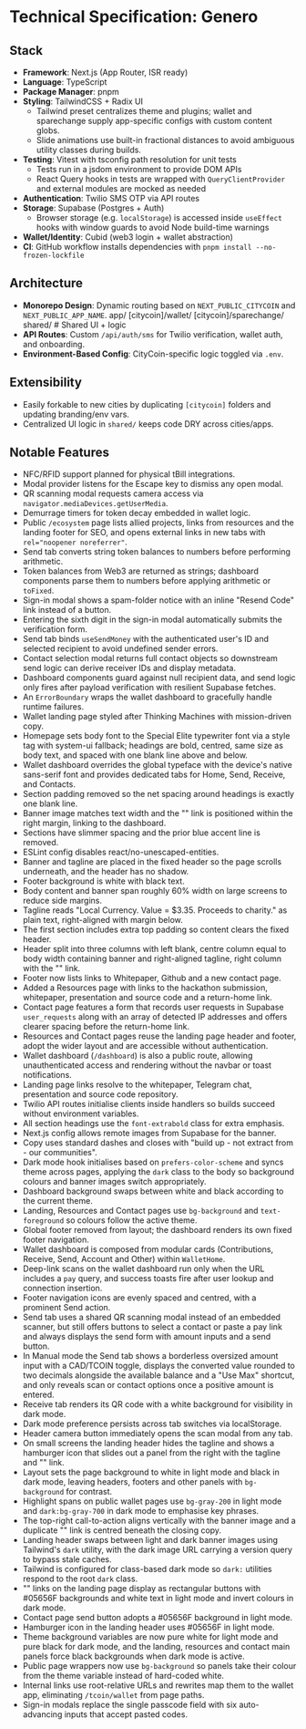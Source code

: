 # Technical Specification: Genero

## Stack

- **Framework**: Next.js (App Router, ISR ready)
- **Language**: TypeScript
- **Package Manager**: pnpm
- **Styling**: TailwindCSS + Radix UI
  - Tailwind preset centralizes theme and plugins; wallet and sparechange supply app-specific configs with custom content globs.
  - Slide animations use built-in fractional distances to avoid ambiguous utility classes during builds.
- **Testing**: Vitest with tsconfig path resolution for unit tests
  - Tests run in a jsdom environment to provide DOM APIs
  - React Query hooks in tests are wrapped with `QueryClientProvider` and external modules are mocked as needed
- **Authentication**: Twilio SMS OTP via API routes
- **Storage**: Supabase (Postgres + Auth)
  - Browser storage (e.g. `localStorage`) is accessed inside `useEffect` hooks with window guards to avoid Node build-time warnings
- **Wallet/Identity**: Cubid (web3 login + wallet abstraction)
- **CI**: GitHub workflow installs dependencies with `pnpm install --no-frozen-lockfile`

## Architecture

- **Monorepo Design**: Dynamic routing based on `NEXT_PUBLIC_CITYCOIN` and `NEXT_PUBLIC_APP_NAME`.
  app/
  [citycoin]/wallet/
  [citycoin]/sparechange/
  shared/ # Shared UI + logic
- **API Routes**: Custom `/api/auth/sms` for Twilio verification, wallet auth, and onboarding.
- **Environment-Based Config**: CityCoin-specific logic toggled via `.env`.

## Extensibility

- Easily forkable to new cities by duplicating `[citycoin]` folders and updating branding/env vars.
- Centralized UI logic in `shared/` keeps code DRY across cities/apps.

## Notable Features

- NFC/RFID support planned for physical tBill integrations.
- Modal provider listens for the Escape key to dismiss any open modal.
- QR scanning modal requests camera access via `navigator.mediaDevices.getUserMedia`.
- Demurrage timers for token decay embedded in wallet logic.
- Public `/ecosystem` page lists allied projects, links from resources and the landing footer for SEO, and opens external links in new tabs with `rel="noopener noreferrer"`.
- Send tab converts string token balances to numbers before performing arithmetic.
- Token balances from Web3 are returned as strings; dashboard components parse them to numbers before applying arithmetic or `toFixed`.
- Sign-in modal shows a spam-folder notice with an inline "Resend Code" link instead of a button.
- Entering the sixth digit in the sign-in modal automatically submits the verification form.
- Send tab binds `useSendMoney` with the authenticated user's ID and selected recipient to avoid undefined sender errors.
- Contact selection modal returns full contact objects so downstream send logic can derive receiver IDs and display metadata.
- Dashboard components guard against null recipient data, and send logic only fires after payload verification with resilient Supabase fetches.
- An `ErrorBoundary` wraps the wallet dashboard to gracefully handle runtime failures.
- Wallet landing page styled after Thinking Machines with mission-driven copy.
- Homepage sets body font to the Special Elite typewriter font via a style tag with system-ui fallback; headings are bold, centred, same size as body text, and spaced with one blank line above and below.
- Wallet dashboard overrides the global typeface with the device's native sans-serif font and provides dedicated tabs for Home, Send, Receive, and Contacts.
- Section padding removed so the net spacing around headings is exactly one blank line.
- Banner image matches text width and the "<open my wallet>" link is positioned within the right margin, linking to the dashboard.
- Sections have slimmer spacing and the prior blue accent line is removed.
- ESLint config disables react/no-unescaped-entities.
- Banner and tagline are placed in the fixed header so the page scrolls underneath, and the header has no shadow.
- Footer background is white with black text.
- Body content and banner span roughly 60% width on large screens to reduce side margins.
- Tagline reads "Local Currency. Value = $3.35. Proceeds to charity." as plain text, right-aligned with margin below.
- The first section includes extra top padding so content clears the fixed header.
- Header split into three columns with left blank, centre column equal to body width containing banner and right-aligned tagline, right column with the "<open my wallet>" link.
- Footer now lists links to Whitepaper, Github and a new contact page.
- Added a Resources page with links to the hackathon submission, whitepaper, presentation and source code and a return-home link.
- Contact page features a form that records user requests in Supabase `user_requests` along with an array of detected IP addresses and offers clearer spacing before the return-home link.
- Resources and Contact pages reuse the landing page header and footer, adopt the wider layout and are accessible without authentication.
- Wallet dashboard (`/dashboard`) is also a public route, allowing unauthenticated access and rendering without the navbar or toast notifications.
- Landing page links resolve to the whitepaper, Telegram chat, presentation and source code repository.
- Twilio API routes initialise clients inside handlers so builds succeed without environment variables.
- All section headings use the `font-extrabold` class for extra emphasis.
- Next.js config allows remote images from Supabase for the banner.
- Copy uses standard dashes and closes with "build up - not extract from - our communities".
- Dark mode hook initialises based on `prefers-color-scheme` and syncs theme across pages, applying the `dark` class to the body so background colours and banner images switch appropriately.
- Dashboard background swaps between white and black according to the current theme.
- Landing, Resources and Contact pages use `bg-background` and `text-foreground` so colours follow the active theme.
- Global footer removed from layout; the dashboard renders its own fixed footer navigation.
- Wallet dashboard is composed from modular cards (Contributions, Receive, Send, Account and Other) within `WalletHome`.
- Deep-link scans on the wallet dashboard run only when the URL includes a `pay` query, and success toasts fire after user lookup and connection insertion.
- Footer navigation icons are evenly spaced and centred, with a prominent Send action.
- Send tab uses a shared QR scanning modal instead of an embedded scanner, but still offers buttons to select a contact or paste a pay link and always displays the send form with amount inputs and a send button.
- In Manual mode the Send tab shows a borderless oversized amount input with a CAD/TCOIN toggle, displays the converted value rounded to two decimals alongside the available balance and a "Use Max" shortcut, and only reveals scan or contact options once a positive amount is entered.
- Receive tab renders its QR code with a white background for visibility in dark mode.
- Dark mode preference persists across tab switches via localStorage.
- Header camera button immediately opens the scan modal from any tab.
- On small screens the landing header hides the tagline and shows a hamburger icon that slides out a panel from the right with the tagline and "<open my wallet>" link.
- Layout sets the page background to white in light mode and black in dark mode, leaving headers, footers and other panels with `bg-background` for contrast.
- Highlight spans on public wallet pages use `bg-gray-200` in light mode and `dark:bg-gray-700` in dark mode to emphasise key phrases.
- The top-right call-to-action aligns vertically with the banner image and a duplicate "<open my wallet>" link is centred beneath the closing copy.
- Landing header swaps between light and dark banner images using Tailwind's `dark` utility, with the dark image URL carrying a version query to bypass stale caches.
- Tailwind is configured for class-based dark mode so `dark:` utilities respond to the root `dark` class.
- "<open my wallet>" links on the landing page display as rectangular buttons with #05656F backgrounds and white text in light mode and invert colours in dark mode.
- Contact page send button adopts a #05656F background in light mode.
- Hamburger icon in the landing header uses #05656F in light mode.
- Theme background variables are now pure white for light mode and pure black for dark mode, and the landing, resources and contact main panels force black backgrounds when dark mode is active.
- Public page wrappers now use `bg-background` so panels take their colour from the theme variable instead of hard-coded white.
- Internal links use root-relative URLs and rewrites map them to the wallet app, eliminating `/tcoin/wallet` from page paths.
- Sign-in modals replace the single passcode field with six auto-advancing inputs that accept pasted codes.

